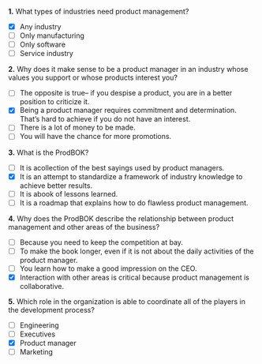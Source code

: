 **1.** What types of industries need product management?
- [x] Any industry
- [ ] Only manufacturing
- [ ] Only software
- [ ] Service industry

**2.** Why does it make sense to be a product manager in an industry whose values you support or whose products interest you?
- [ ] The opposite is true– if you despise a product, you are in a better position to criticize it.
- [x] Being a product manager requires commitment and determination. That’s hard to achieve if you do not have an interest.
- [ ] There is a lot of money to be made.
- [ ] You will have the chance for more promotions.

**3.** What is the ProdBOK?
- [ ] It is acollection of the best sayings used by product managers.
- [x] It is an attempt to standardize a framework of industry knowledge to achieve better results.
- [ ] It is abook of lessons learned.
- [ ] It is a roadmap that explains how to do flawless product management.

**4.** Why does the ProdBOK describe the relationship between product management and other areas of the business?
- [ ] Because you need to keep the competition at bay.
- [ ] To make the book longer, even if it is not about the daily activities of the product manager.
- [ ] You learn how to make a good impression on the CEO.
- [x] Interaction with other areas is critical because product management is collaborative.

**5.** Which role in the organization is able to coordinate all of the players in the development process?
- [ ] Engineering
- [ ] Executives
- [x] Product manager
- [ ] Marketing
